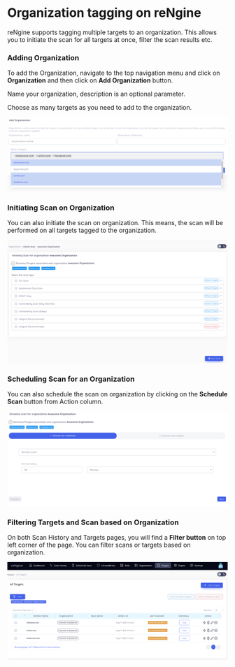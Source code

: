 # Organization tagging on reNgine

reNgine supports tagging multiple targets to an organization. This allows you to initiate the scan for all targets at once, filter the scan results etc.

### Adding Organization

To add the Organization, navigate to the top navigation menu and click on **Organization** and then click on **Add Organization** button.

Name your organization, description is an optional parameter.

Choose as many targets as you need to add to the organization.

![](../static/usage/add_org.png)

### Initiating Scan on Organization

You can also initiate the scan on organization. This means, the scan will be performed on all targets tagged to the organization.

![](../static/usage/start_org_scan.png)

### Scheduling Scan for an Organization

You can also schedule the scan on organization by clicking on the **Schedule Scan** button from Action column.

![](../static/usage/org_schedule.png)

### Filtering Targets and Scan based on Organization

On both Scan History and Targets pages, you will find a **Filter button** on top left corner of the page. You can filter scans or targets based on organization.

![](../static/usage/filter_org.png)
